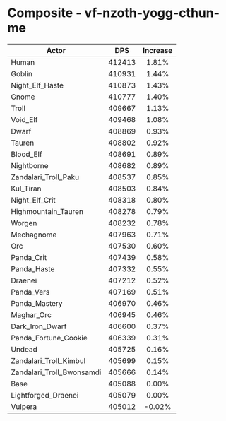 # Composite - vf-nzoth-yogg-cthun-me
| Actor | DPS | Increase |
|---|:---:|:---:|
|Human|412413|1.81%|
|Goblin|410931|1.44%|
|Night_Elf_Haste|410873|1.43%|
|Gnome|410777|1.40%|
|Troll|409667|1.13%|
|Void_Elf|409468|1.08%|
|Dwarf|408869|0.93%|
|Tauren|408802|0.92%|
|Blood_Elf|408691|0.89%|
|Nightborne|408682|0.89%|
|Zandalari_Troll_Paku|408537|0.85%|
|Kul_Tiran|408503|0.84%|
|Night_Elf_Crit|408318|0.80%|
|Highmountain_Tauren|408278|0.79%|
|Worgen|408232|0.78%|
|Mechagnome|407963|0.71%|
|Orc|407530|0.60%|
|Panda_Crit|407439|0.58%|
|Panda_Haste|407332|0.55%|
|Draenei|407212|0.52%|
|Panda_Vers|407169|0.51%|
|Panda_Mastery|406970|0.46%|
|Maghar_Orc|406945|0.46%|
|Dark_Iron_Dwarf|406600|0.37%|
|Panda_Fortune_Cookie|406339|0.31%|
|Undead|405725|0.16%|
|Zandalari_Troll_Kimbul|405699|0.15%|
|Zandalari_Troll_Bwonsamdi|405666|0.14%|
|Base|405088|0.00%|
|Lightforged_Draenei|405079|0.00%|
|Vulpera|405012|-0.02%|
